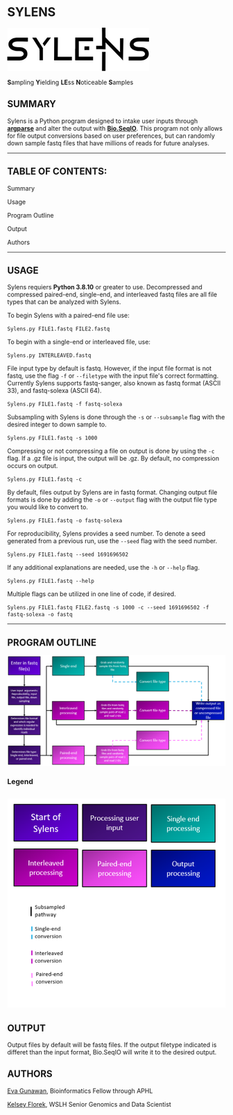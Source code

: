 # SYLENS
![Sylens Logo](Assets/Sylens_logo.png)

**S**ampling **Y**ielding **LE**ss **N**oticeable **S**amples

## **SUMMARY**

Sylens is a Python program designed to intake user inputs through [**argparse**](https://docs.python.org/3/library/argparse.html) and alter the output with [**Bio.SeqIO**](https://biopython.org/wiki/SeqIO). This program not only allows for file output conversions based on user preferences, but can randomly down sample fastq files that have millions of reads for future analyses. 

-------------------------------------------------------------------------------------------------------------------------------------------------------------
## **TABLE OF CONTENTS:**

Summary

Usage

Program Outline

Output

Authors

-------------------------------------------------------------------------------------------------------------------------------------------------------------

## **USAGE**

Sylens requiers **Python 3.8.10** or greater to use. Decompressed and compressed paired-end, single-end, and interleaved fastq files are all file types that can be analyzed with Sylens. 

To begin Sylens with a paired-end file use:
```
Sylens.py FILE1.fastq FILE2.fastq
```

To begin with a single-end or interleaved file, use:
```
Sylens.py INTERLEAVED.fastq
```

File input type by default is fastq. However, if the input file format is not fastq, use the flag `-f` or `--filetype` with the input file's correct formatting. Currently Sylens supports fastq-sanger, also known as fastq format (ASCII 33), and fastq-solexa (ASCII 64).
```
Sylens.py FILE1.fastq -f fastq-solexa
```

Subsampling with Sylens is done through the `-s` or `--subsample` flag with the desired integer to down sample to.
```
Sylens.py FILE1.fastq -s 1000
```

Compressing or not compressing a file on output is done by using the `-c` flag. If a .gz file is input, the output will be .gz. By default, no compression occurs on output.
```
Sylens.py FILE1.fastq -c
```

By default, files output by Sylens are in fastq format. Changing output file formats is done by adding the `-o` or `--output` flag with the output file type you would like to convert to.
```
Sylens.py FILE1.fastq -o fastq-solexa
```

For reproducibility, Sylens provides a seed number. To denote a seed generated from a previous run, use the `--seed` flag with the seed number.
```
Sylens.py FILE1.fastq --seed 1691696502
```

If any additional explanations are needed, use the `-h` or `--help` flag.
```
Sylens.py FILE1.fastq --help
```

Multiple flags can be utilized in one line of code, if desired.
```
Sylens.py FILE1.fastq FILE2.fastq -s 1000 -c --seed 1691696502 -f fastq-solexa -o fastq
```

-------------------------------------------------------------------------------------------------------------------------------------------------------------
## **PROGRAM OUTLINE**
![Sylens Program Map](Assets/Program_Map.PNG)

### **Legend**
![Sylens Legend](Assets/legend_Sylens.PNG)
-------------------------------------------------------------------------------------------------------------------------------------------------------------

## **OUTPUT**
Output files by default will be fastq files. If the output filetype indicated is differet than the input format, Bio.SeqIO will write it to the desired output.

## **AUTHORS**
[Eva Gunawan](https://github.com/evagunawan), Bioinformatics Fellow through APHL

[Kelsey Florek](https://github.com/k-florek), WSLH Senior Genomics and Data Scientist
